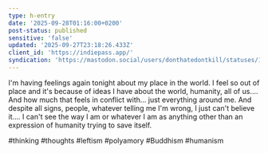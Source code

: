 ```yaml
---
type: h-entry
date: '2025-09-28T01:16:00+0200'
post-status: published
sensitive: 'false'
updated: '2025-09-27T23:18:26.433Z'
client_id: 'https://indiepass.app/'
syndication: 'https://mastodon.social/users/donthatedontkill/statuses/115278813162061186'
---
```

I'm having feelings again tonight about my place in the world. I feel so out of place and it's because of ideas I have about the world, humanity, all of us.... And how much that feels in conflict with... just everything around me. And despite all signs, people, whatever telling me I'm wrong, I just can't believe it.... I can't see the way I am or whatever I am as anything other than an expression of humanity trying to save itself. 

#thinking #thoughts #leftism #polyamory #Buddhism #humanism
